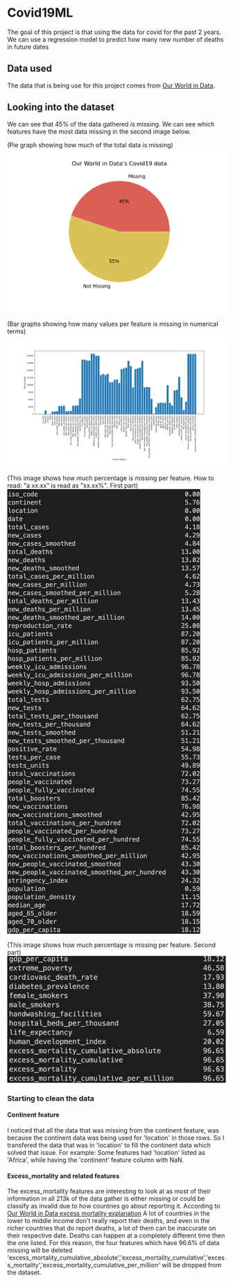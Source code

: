 # Covid19ML

The goal of this project is that using the data for covid for the past 2 years. We can use a regression model to predict how many new number of deaths in future dates

## Data used
The data that is being use for this project comes from [Our World in Data](https://github.com/owid/covid-19-data/tree/master/public/data).

## Looking into the dataset
We can see that 45% of the data gathered is missing. We can see which features have the most data missing in the second image below.

(Pie graph showing how much of the total data is missing)
![alt text](https://github.com/Daniel-Aguila/Covid19ML/blob/main/Assets/missing_data/MissingDataPieGraph.png)

(Bar graphs showing how many values per feature is missing in numerical terms)
![alt text](https://github.com/Daniel-Aguila/Covid19ML/blob/main/Assets/missing_data/missingDataByFeature.png)

(This image shows how much percentage is missing per feature. How to read: "a xx.xx" is read as "xx.xx%". First part)
![alt text](https://github.com/Daniel-Aguila/Covid19ML/blob/main/Assets/missing_data/missingDataPerFeature_1.png)

(This image shows how much percentage is missing per feature. Second part)
![alt text](https://github.com/Daniel-Aguila/Covid19ML/blob/main/Assets/missing_data/missingDataPerFeature_2.png)

### Starting to clean the data

#### Continent feature
I noticed that all the data that was missing from the continent feature, was because the continent data was being used for 'location' in those rows. So I transfered the data that was in 'location' to fill the continent data which solved that issue. For example: Some features had 'location' listed as 'Africa', while having the 'continent' feature column with NaN.
#### Excess_mortality and related features
The excess_mortality features are interesting to look at as most of their information in all 213k of the data gather is either missing or could be classify as invalid due to how countries go about reporting it. According to [Our World in Data excess mortality explanation](https://github.com/owid/covid-19-data/tree/master/public/data/excess_mortality) A lot of countries in the lower to middle income don't really report their deaths, and even in the richer countries that do report deaths, a lot of them can be inaccurate on their respective date. Deaths can happen at a completely different time then the one listed. For this reason, the four features which have 96.6% of data missing will be deleted 
'excess_mortality_cumulative_absolute','excess_mortality_cumulative','excess_mortality','excess_mortality_cumulative_per_million' will be dropped from the dataset.
